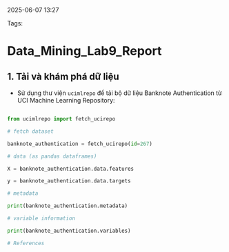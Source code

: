 2025-06-07 13:27


Tags:

# Data_Mining_Lab9_Report

## 1. Tải và khám phá dữ liệu


- Sử dụng thư viện `ucimlrepo` để tải bộ dữ liệu Banknote Authentication từ UCI Machine Learning Repository:

  

```python

from ucimlrepo import fetch_ucirepo

# fetch dataset

banknote_authentication = fetch_ucirepo(id=267)

# data (as pandas dataframes)

X = banknote_authentication.data.features

y = banknote_authentication.data.targets

# metadata

print(banknote_authentication.metadata)

# variable information

print(banknote_authentication.variables)

# References
